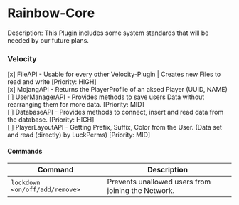 # Rainbow-Core
Description: This Plugin includes some system standards that will be needed by our future plans.


### Velocity

[x] FileAPI - Usable for every other Velocity-Plugin | Creates new Files to read and write [Priority: HIGH] <br>
[x] MojangAPI - Returns the PlayerProfile of an aksed Player (UUID, NAME) <br>
[ ] UserManagerAPI - Provides methods to save users Data without rearranging them for more data. [Priority: MID]<br>
[ ] DatabaseAPI - Provides methods to connect, insert and read data from the database. [Priority: HIGH]<br>
[ ] PlayerLayoutAPI - Getting Prefix, Suffix, Color from the User. (Data set and read (directly) by LuckPerms) [Priority: MID]<br>

#### Commands

| Command  	| Description  	|
|---	                                |---                                                	|
| ```lockdown <on/off/add/remove>``` 	|  Prevents unallowed users from joining the Network. 	|
